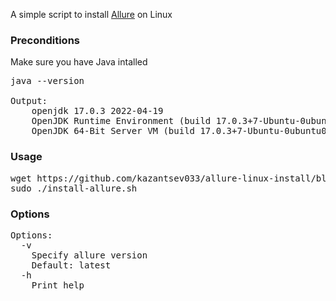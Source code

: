 A simple script to install [Allure](https://github.com/allure-framework/allure2) on Linux

### Preconditions
Make sure you have Java intalled
<pre>
java --version

Output:
    openjdk 17.0.3 2022-04-19
    OpenJDK Runtime Environment (build 17.0.3+7-Ubuntu-0ubuntu0.20.04.1)
    OpenJDK 64-Bit Server VM (build 17.0.3+7-Ubuntu-0ubuntu0.20.04.1, mixed mode, sharing)
</pre>
### Usage
<pre>
wget https://github.com/kazantsev033/allure-linux-install/blob/master/install-allure.sh && chmod +x install-allure.sh
sudo ./install-allure.sh
</pre>

### Options
<pre>
Options:
  -v
    Specify allure version  
    Default: latest
  -h
    Print help
</pre>
